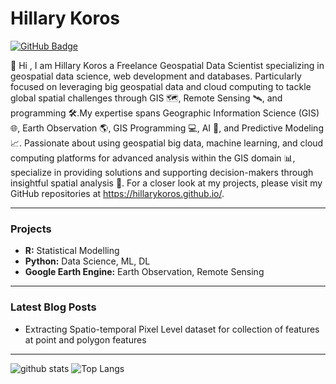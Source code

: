 # Hillary Koros

[![GitHub Badge](https://img.shields.io/github/followers/HillaryKoros?style=social)](https://github.com/HillaryKoros?tab=followers)


🍃 Hi , I am Hillary Koros a Freelance Geospatial Data Scientist specializing in geospatial data science, web development and databases. Particularly focused on leveraging big geospatial data and cloud computing to tackle global spatial challenges through GIS 🗺️, Remote Sensing 🛰️, and programming 🛠️.My expertise spans Geographic Information Science (GIS) 🌐, Earth Observation 🌎, GIS Programming 💻, AI 🤖, and Predictive Modeling 📈. Passionate about using geospatial big data, machine learning, and cloud computing platforms for advanced analysis within the GIS domain 📊, specialize in providing solutions and supporting decision-makers through insightful spatial analysis 🌟. 
For a closer look at  my projects, please visit my GitHub repositories at <https://hillarykoros.github.io/>.

---

### Projects

- **R:** Statistical Modelling
- **Python:** Data Science, ML, DL
- **Google Earth Engine:** Earth Observation, Remote Sensing
---

### Latest Blog Posts

<!-- HASHNODE:START -->
- Extracting Spatio-temporal Pixel Level dataset for collection of features at point and polygon features
<!-- HASHNODE:END -->

---

![github stats](https://github-readme-stats.vercel.app/api?username=HillaryKoros&show_icons=true)
![Top Langs](https://github-readme-stats.vercel.app/api/top-langs/?username=HillaryKoros&langs_count=3&hide=javascript,go,html,css,tex)




